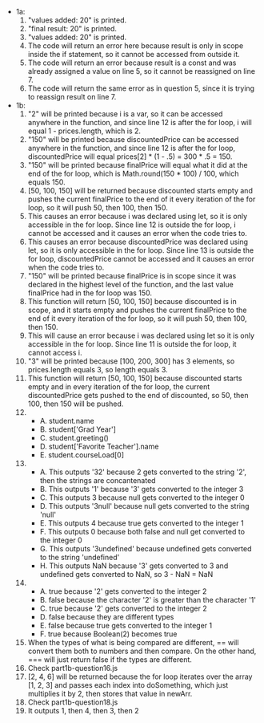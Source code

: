 - 1a:
  1. "values added: 20" is printed.
  2. "final result: 20" is printed.
  3. "values added: 20" is printed.
  4. The code will return an error here because result is only in scope inside the if statement, so it cannot be accessed from outside it.
  5. The code will return an error because result is a const and was already assigned a value on line 5, so it cannot be reassigned on line 7.
  6. The code will return the same error as in question 5, since it is trying to reassign result on line 7.
- 1b:
  1. "2" will be printed because i is a var, so it can be accessed anywhere in the function, and since line 12 is after the for loop, i will equal 1 - prices.length, which is 2.
  2. "150" will be printed because discountedPrice can be accessed anywhere in the function, and since line 12 is after the for loop, discountedPrice will equal prices[2] * (1 - .5) = 300 * .5 = 150.
  3. "150" will be printed because finalPrice will equal what it did at the end of the for loop, which is Math.round(150 * 100) / 100, which equals 150.
  4. [50, 100, 150] will be returned because discounted starts empty and pushes the current finalPrice to the end of it every iteration of the for loop, so it will push 50, then 100, then 150.
  5. This causes an error because i was declared using let, so it is only accessible in the for loop. Since line 12 is outside the for loop, i cannot be accessed and it causes an error when the code tries to.
  6. This causes an error because discountedPrice was declared using let, so it is only accessible in the for loop. Since line 13 is outside the for loop, discountedPrice cannot be accessed and it causes an error when the code tries to.
  7. "150" will be printed because finalPrice is in scope since it was declared in the highest level of the function, and the last value finalPrice had in the for loop was 150.
  8. This function will return [50, 100, 150] because discounted is in scope, and it starts empty and pushes the current finalPrice to the end of it every iteration of the for loop, so it will push 50, then 100, then 150.
  9. This will cause an error because i was declared using let so it is only accessible in the for loop. Since line 11 is outside the for loop, it cannot access i.
  10. "3" will be printed because [100, 200, 300] has 3 elements, so prices.length equals 3, so length equals 3.
  11. This function will return [50, 100, 150] because discounted starts empty and in every iteration of the for loop, the current discountedPrice gets pushed to the end of discounted, so 50, then 100, then 150 will be pushed.
  12. 
      - A. student.name
      - B. student['Grad Year']
      - C. student.greeting()
      - D. student['Favorite Teacher'].name
      - E. student.courseLoad[0]
  13. 
      - A. This outputs '32' because 2 gets converted to the string '2', then the strings are concantenated
      - B. This outputs '1' because '3' gets converted to the integer 3
      - C. This outputs 3 because null gets converted to the integer 0
      - D. This outputs '3null' because null gets converted to the string 'null'
      - E. This outputs 4 because true gets converted to the integer 1
      - F. This outputs 0 because both false and null get converted to the integer 0
      - G. This outputs '3undefined' because undefined gets converted to the string 'undefined'
      - H. This outputs NaN because '3' gets converted to 3 and undefined gets converted to NaN, so 3 - NaN = NaN
  14. 
      - A. true because '2' gets converted to the integer 2
      - B. false because the character '2' is greater than the character '1'
      - C. true because '2' gets converted to the integer 2
      - D. false because they are different types
      - E. false because true gets converted to the integer 1
      - F. true because Boolean(2) becomes true
  15. When the types of what is being compared are different, == will convert them both to numbers and then compare. On the other hand, === will just return false if the types are different.
  16. Check part1b-question16.js
  17. [2, 4, 6] will be returned because the for loop iterates over the array [1, 2, 3] and passes each index into doSomething, which just multiplies it by 2, then stores that value in newArr. 
  18. Check part1b-question18.js
  19. It outputs 1, then 4, then 3, then 2